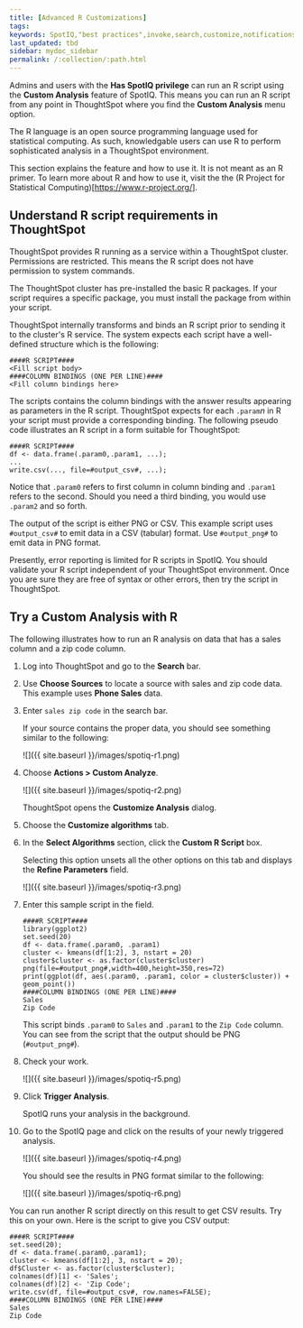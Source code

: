 ```yaml
---
title: [Advanced R Customizations]
tags:
keywords: SpotIQ,"best practices",invoke,search,customize,notifications,email
last_updated: tbd
sidebar: mydoc_sidebar
permalink: /:collection/:path.html
---
```


Admins and users with the **Has SpotIQ privilege** can run an R script using the
**Custom Analysis** feature of SpotIQ. This means you can run an R script from
any point in ThoughtSpot where you find the **Custom Analysis** menu option.

The R language is an open source programming language used for statistical
computing. As such, knowledgable users can use R to perform sophisticated
analysis in a ThoughtSpot environment.

This section explains the feature and how to use it. It is not meant as an R
primer. To learn more about R and how to use it, visit the the
(R Project for Statistical Computing)[https://www.r-project.org/].  

## Understand R script requirements in ThoughtSpot

ThoughtSpot provides R running as a service within a ThoughtSpot cluster.
Permissions are restricted. This means the R script does not have permission to
system commands.

The ThoughtSpot cluster has pre-installed the basic R packages. If your script
requires a specific package, you must install the package from within your
script.

ThoughtSpot internally transforms and binds an R script prior to sending it to
the cluster's R service. The system expects each script have a well-defined
structure which is the following:

```
####R SCRIPT####
<Fill script body>
####COLUMN BINDINGS (ONE PER LINE)####
<Fill column bindings here>
```

The scripts contains the column bindings with the answer results appearing as parameters
in the R script. ThoughtSpot expects for each `.param`_n_ in R your script must
provide a corresponding binding. The following pseudo code illustrates an R
script in a form suitable for ThoughtSpot:

```
####R SCRIPT####
df <- data.frame(.param0,.param1, ...);
...
write.csv(..., file=#output_csv#, ...);
```

Notice that `.param0` refers to first column in column binding and `.param1`
refers to the second.  Should you need a third binding, you would use  `.param2`
and so forth.

The output of the script is either PNG or CSV. This example script uses
`#output_csv#` to emit data in a CSV (tabular) format. Use `#output_png#` to
emit data in PNG format.

Presently, error reporting is limited for R scripts in SpotIQ. You should
validate your R script independent of your ThoughtSpot environment. Once you are
sure they are free of syntax or other errors, then try the script in
ThoughtSpot.

## Try a Custom Analysis with R

The following illustrates how to run an R analysis on data that has a sales
column and a zip code column.

1. Log into ThoughtSpot and go to the **Search** bar.
2. Use **Choose Sources** to locate a source with sales and zip code data.
   This example uses **Phone Sales** data.
3. Enter `sales zip code` in the search bar.

   If your source contains the proper data, you should see something similar to
   the following:

   ![]({{ site.baseurl }}/images/spotiq-r1.png)

4. Choose **Actions > Custom Analyze**.

   ![]({{ site.baseurl }}/images/spotiq-r2.png)

   ThoughtSpot opens the **Customize Analysis** dialog.

5. Choose the **Customize algorithms** tab.
6. In the **Select Algorithms** section, click the **Custom R Script** box.

   Selecting this option unsets all the other options on this tab and displays
   the **Refine Parameters** field.

   ![]({{ site.baseurl }}/images/spotiq-r3.png)

7. Enter this sample script in the field.

    ```
    ####R SCRIPT####
    library(ggplot2)
    set.seed(20)
    df <- data.frame(.param0, .param1)
    cluster <- kmeans(df[1:2], 3, nstart = 20)
    cluster$cluster <- as.factor(cluster$cluster)
    png(file=#output_png#,width=400,height=350,res=72)
    print(ggplot(df, aes(.param0, .param1, color = cluster$cluster)) + geom_point())
    ####COLUMN BINDINGS (ONE PER LINE)####
    Sales
    Zip Code
    ```

    This script binds `.param0` to `Sales` and `.param1` to the `Zip Code`
    column. You can see from the script that the output should be PNG
    (`#output_png#`).

8. Check your work.

   ![]({{ site.baseurl }}/images/spotiq-r5.png)

9. Click **Trigger Analysis**.

   SpotIQ runs your analysis in the background.

10. Go to the SpotIQ page and click on the results of your newly triggered analysis.

    ![]({{ site.baseurl }}/images/spotiq-r4.png)

    You should see the results in PNG format similar to the following:

    ![]({{ site.baseurl }}/images/spotiq-r6.png)

You can run another R script directly on this result to get CSV results. Try this on your own. Here is the script to give you CSV output:

```
####R SCRIPT####
set.seed(20);
df <- data.frame(.param0,.param1);
cluster <- kmeans(df[1:2], 3, nstart = 20);
df$Cluster <- as.factor(cluster$cluster);
colnames(df)[1] <- 'Sales';
colnames(df)[2] <- 'Zip Code';
write.csv(df, file=#output_csv#, row.names=FALSE);
####COLUMN BINDINGS (ONE PER LINE)####
Sales
Zip Code
```
